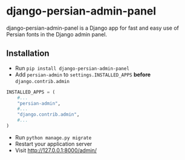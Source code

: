 # django-persian-admin-panel
django-persian-admin-panel is a Django app for fast and easy use of Persian fonts in the Django admin panel.
## Installation
- Run `pip install django-persian-admin-panel`
- Add `persian-admin` to `settings.INSTALLED_APPS` **before** `django.contrib.admin`
```python
INSTALLED_APPS = (
    #...
    "persian-admin",
    #...
    "django.contrib.admin",
    #...
)

```
- Run `python manage.py migrate`
- Restart your application server
- Visit http://127.0.0.1:8000/admin/